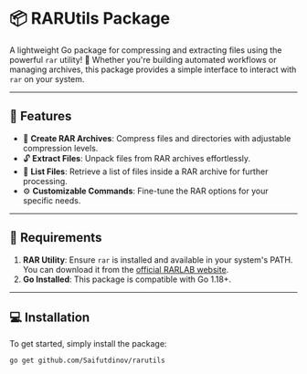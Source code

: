 # 📦 RARUtils Package

A lightweight Go package for compressing and extracting files using the powerful `rar` utility! 🎯 Whether you're building automated workflows or managing archives, this package provides a simple interface to interact with `rar` on your system.

---

## 🚀 Features

- 📂 **Create RAR Archives**: Compress files and directories with adjustable compression levels.
- 🔓 **Extract Files**: Unpack files from RAR archives effortlessly.
- 🧾 **List Files**: Retrieve a list of files inside a RAR archive for further processing.
- ⚙️ **Customizable Commands**: Fine-tune the RAR options for your specific needs.

---

## 📜 Requirements

1. **RAR Utility**: Ensure `rar` is installed and available in your system's PATH. You can download it from the [official RARLAB website](https://www.rarlab.com/).
2. **Go Installed**: This package is compatible with Go 1.18+.

---

## 💻 Installation

To get started, simply install the package:

```bash
go get github.com/Saifutdinov/rarutils
